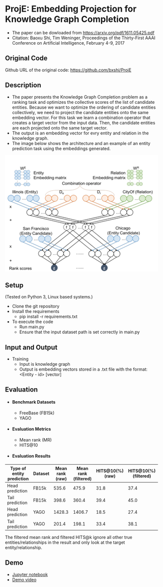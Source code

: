 # ProjE: Embedding Projection for Knowledge Graph Completion

- The paper can be dowloaded from https://arxiv.org/pdf/1611.05425.pdf
- Citation: Baoxu Shi, Tim Weninger, Proceedings of the Thirty-First AAAI Conference on Artificial Intelligence, February 4-9, 2017

## Original Code
Github URL of the original code: https://github.com/bxshi/ProjE

## Description
- The paper presents the Knowledge Graph Completion problem as a ranking task and optimizes the collective scores of the list of candidate entities. Because we want to optimize the ordering of candidate entities collectively, we need to
project the candidate entities onto the same embedding vector. For this task we learn a combination operator
that creates a target vector from the input data. Then, the candidate entities are each projected onto the same
target vector.
- The output is an embedding vector for evry entity and relation in the knowledge graph.
- The image below shows the architecture and an example of an entity prediction task using the embeddings generated.

![architecture](resources/architecture.png)

## Setup
(Tested on Python 3, Linux based systems.)
- Clone the git repository
- Install the requirements
	- pip install -r requirements.txt
- To execute the code
	- Run main.py
	- Ensure that the input dataset path is set correctly in main.py

## Input and Output
- Training
	- Input is knowledge graph
	- Output is embedding vectors stored in a .txt file with the format: <Entity - id> [vector]

## Evaluation
- #### Benchmark Datasets
    - FreeBase (FB15k)
    - YAGO
- #### Evaluation Metrics
    - Mean rank (MR)
    - HITS@10
- #### Evaluation Results

| Type of entity prediction | Dataset | Mean rank (raw) | Mean rank (filtered) | HITS@10(%) (raw) | HITS@10(%) (filtered)|
|---------------------------|---------|-----------------|----------------------|------------------|----------------------|
| Head prediction | FB15k | 535.6 | 475.9 | 31.8 | 37.4 |
| Tail prediction | FB15k | 398.6 | 360.4 | 39.4 | 45.0 |
| Head prediction | YAGO | 1428.3 | 1406.7 | 18.5 | 27.4 |
| Tail prediction | YAGO | 201.4 | 198.1 | 33.4 | 38.1 |

The filtered mean rank and filtered HITS@k ignore all other true entities/relationships in the result and only look at the target entity/relationship.

## Demo
- [Jupyter notebook](https://github.com/trishav96/ditk/blob/develop/graph/embedding/projE/jupyter.txt)
- [Demo video](https://youtu.be/oNH4QWZvydU)
